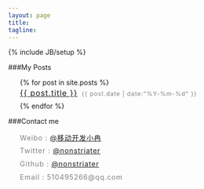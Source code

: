 ```yaml
---
layout: page
title:  
tagline: 
---
```


{% include JB/setup %}

###My Posts
<ul class="posts">
  {% for post in site.posts %}
    <li style="list-style:none; margin-bottom:3px; line-height:1.7; letter-spacing:1px; font-size:16px">
        <a style="margin-right:3px" href="{{ BASE_PATH }}{{ post.url }}">{{ post.title }}</a>
        <span style="font-size:12px;color:gray;">{{ post.date | date:"%Y-%m-%d" }}</span>
    </li>
  {% endfor %}
</ul>

###Contact me
<ul style="line-height: 1.7; letter-spacing:1px; color:gray;">
    <li style="list-style:none; margin-bottom:3px;">Weibo : <a href="http://weibo.com/ranwj">@移动开发小冉</a>  </li>
    <li style="list-style:none; margin-bottom:3px;">Twitter : <a href="https://twitter.com/nonstriater">@nonstriater</a>  </li>
    <li style="list-style:none; margin-bottom:3px;">Github : <a href="https://github.com/nonstriater">@nonstriater</a>  </li>
    <li style="list-style:none; margin-bottom:3px;">Email : 510495266@qq.com</li>
</ul>


